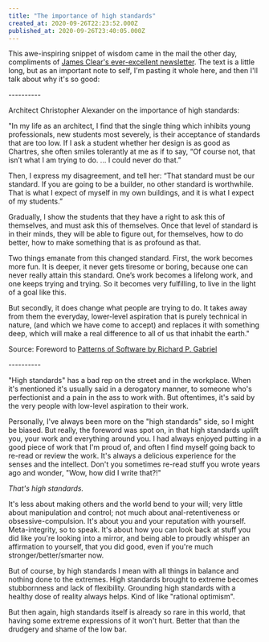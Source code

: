 ```yaml
---
title: "The importance of high standards"
created_at: 2020-09-26T22:23:52.000Z
published_at: 2020-09-26T23:40:05.000Z
---
```

This awe-inspiring snippet of wisdom came in the mail the other day, compliments of [James Clear's ever-excellent newsletter](https://jamesclear.com/3-2-1/september-24-2020). The text is a little long, but as an important note to self, I'm pasting it whole here, and then I'll talk about why it's so good:

\----------

Architect Christopher Alexander on the importance of high standards:

"In my life as an architect, I find that the single thing which inhibits young professionals, new students most severely, is their acceptance of standards that are too low. If I ask a student whether her design is as good as Chartres, she often smiles tolerantly at me as if to say, “Of course not, that isn’t what I am trying to do. ... I could never do that.”

Then, I express my disagreement, and tell her: “That standard must be our standard. If you are going to be a builder, no other standard is worthwhile. That is what I expect of myself in my own buildings, and it is what I expect of my students.”

Gradually, I show the students that they have a right to ask this of themselves, and must ask this of themselves. Once that level of standard is in their minds, they will be able to figure out, for themselves, how to do better, how to make something that is as profound as that.

Two things emanate from this changed standard. First, the work becomes more fun. It is deeper, it never gets tiresome or boring, because one can never really attain this standard. One’s work becomes a lifelong work, and one keeps trying and trying. So it becomes very fulfilling, to live in the light of a goal like this.

But secondly, it does change what people are trying to do. It takes away from them the everyday, lower-level aspiration that is purely technical in nature, (and which we have come to accept) and replaces it with something deep, which will make a real difference to all of us that inhabit the earth."

Source: Foreword to [Patterns of Software by Richard P. Gabriel](https://www.amazon.com/gp/product/B003TJ9FGE/) 

\----------

"High standards" has a bad rep on the street and in the workplace. When it's mentioned it's usually said in a derogatory manner, to someone who's perfectionist and a pain in the ass to work with. But oftentimes, it's said by the very people with low-level aspiration to their work. 

Personally, I've always been more on the "high standards" side, so I might be biased. But really, the foreword was spot on, in that high standards uplift you, your work and everything around you. I had always enjoyed putting in a good piece of work that I'm proud of, and often I find myself going back to re-read or review the work. It's always a delicious experience for the senses and the intellect. Don't you sometimes re-read stuff you wrote years ago and wonder, "Wow, how did I write that?!"

_That's high standards._

It's less about making others and the world bend to your will; very little about manipulation and control; not much about anal-retentiveness or obsessive-compulsion. It's about you and your reputation with yourself. Meta-integrity, so to speak. It's about how you can look back at stuff you did like you're looking into a mirror, and being able to proudly whisper an affirmation to yourself, that you did good, even if you're much stronger/better/smarter now. 

But of course, by high standards I mean with all things in balance and nothing done to the extremes. High standards brought to extreme becomes stubbornness and lack of flexibility. Grounding high standards with a healthy dose of reality always helps. Kind of like "rational optimism".  

But then again, high standards itself is already so rare in this world, that having some extreme expressions of it won't hurt. Better that than the drudgery and shame of the low bar.
